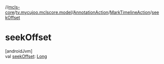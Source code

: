 //[mcls-core](../../../../index.md)/[tv.mycujoo.mclscore.model](../../index.md)/[AnnotationAction](../index.md)/[MarkTimelineAction](index.md)/[seekOffset](seek-offset.md)

# seekOffset

[androidJvm]\
val [seekOffset](seek-offset.md): [Long](https://kotlinlang.org/api/latest/jvm/stdlib/kotlin/-long/index.html)
